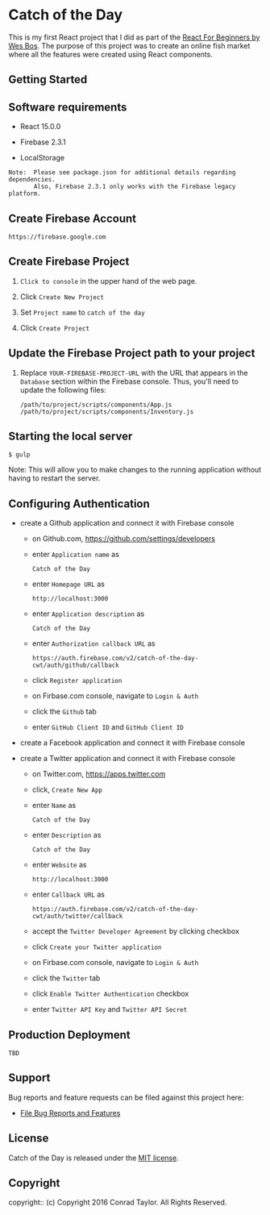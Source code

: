 # Catch of the Day

This is my first React project that I did as part of the [React For Beginners by Wes Bos](https://reactforbeginners.com).  The purpose of this project was to create an
online fish market where all the features were created using React components.

## Getting Started

## Software requirements

- React 15.0.0

- Firebase 2.3.1

- LocalStorage

```
Note:  Please see package.json for additional details regarding dependencies.
       Also, Firebase 2.3.1 only works with the Firebase legacy platform.
```

## Create Firebase Account

 ```
 https://firebase.google.com
 ```

## Create Firebase Project

1.  `Click to console` in the upper hand of the web page.

2.  Click `Create New Project`

3.  Set `Project name` to `catch of the day`

4.  Click `Create Project`

## Update the Firebase Project path to your project

1. Replace `YOUR-FIREBASE-PROJECT-URL` with the URL that appears in the
   `Database` section within the Firebase console.  Thus, you'll need to
   update the following files:

   ```
   /path/to/project/scripts/components/App.js
   /path/to/project/scripts/components/Inventory.js
   ```

## Starting the local server

```
$ gulp
```

Note:  This will allow you to make changes to the running application without
       having to restart the server.

## Configuring Authentication

- create a Github application and connect it with Firebase console

  - on Github.com, https://github.com/settings/developers

  - enter `Application name` as

    ```
    Catch of the Day
    ```

  - enter `Homepage URL` as

    ```
    http://localhost:3000
    ```

  - enter `Application description` as

    ```
    Catch of the Day
    ```

  - enter `Authorization callback URL` as

    ```
    https://auth.firebase.com/v2/catch-of-the-day-cwt/auth/github/callback
    ```

  - click `Register application`

  - on Firbase.com console, navigate to `Login & Auth`

  - click the `Github` tab

  - enter `GitHub Client ID` and `GitHub Client ID`

- create a Facebook application and connect it with Firebase console

- create a Twitter application and connect it with Firebase console

  - on Twitter.com, https://apps.twitter.com

  - click, `Create New App`

  - enter `Name` as

    ```
    Catch of the Day
    ```
  - enter `Description` as

    ```
    Catch of the Day
    ```

  - enter `Website` as

    ```
    http://localhost:3000
    ```

  - enter `Callback URL` as

    ```
    https://auth.firebase.com/v2/catch-of-the-day-cwt/auth/twitter/callback
    ```

  - accept the `Twitter Developer Agreement` by clicking checkbox

  - click `Create your Twitter application`

  - on Firbase.com console, navigate to `Login & Auth`

  - click the `Twitter` tab

  - click `Enable Twitter Authentication` checkbox

  - enter `Twitter API Key` and `Twitter API Secret`

## Production Deployment

  ```
  TBD
  ```

## Support

Bug reports and feature requests can be filed against this project here:

* [File Bug Reports and Features](https://github.com/conradwt/catch-of-the-day/issues)

## License

Catch of the Day is released under the [MIT license](https://mit-license.org).

## Copyright

copyright:: (c) Copyright 2016 Conrad Taylor. All Rights Reserved.
